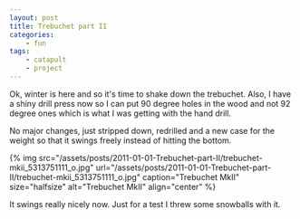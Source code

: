 ```yaml
---
layout: post
title: Trebuchet part II
categories:
    - fun
tags:
    - catapult
    - project
---
```


Ok, winter is here and so it's time to shake down the trebuchet. Also, I have a shiny drill press now so I can put 90 degree holes in the wood and not 92 degree ones which is what I was getting with the hand drill.

No major changes, just stripped down, redrilled and a new case for the weight so that it swings freely instead of hitting the bottom.

{% img src="/assets/posts/2011-01-01-Trebuchet-part-II/trebuchet-mkii_5313751111_o.jpg" url="/assets/posts/2011-01-01-Trebuchet-part-II/trebuchet-mkii_5313751111_o.jpg" caption="Trebuchet MkII" size="halfsize" alt="Trebuchet MkII" align="center" %}

It swings really nicely now. Just for a test I threw some snowballs with it.